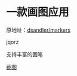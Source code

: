 # 一款画图应用

原地址：[dsandler/markers](https://github.com/dsandler/markers)

jqorz

支持丰富的画笔

[截图](../screenshot/pic.png)